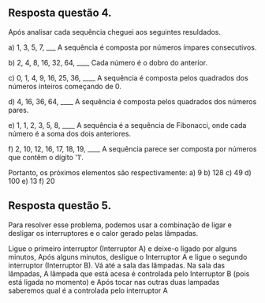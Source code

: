 ## Resposta questão 4.
Após analisar cada sequência cheguei aos seguintes resuldados.

a) 1, 3, 5, 7, ___
A sequência é composta por números ímpares consecutivos.

b) 2, 4, 8, 16, 32, 64, ____
Cada número é o dobro do anterior.

c) 0, 1, 4, 9, 16, 25, 36, ____
 A sequência é composta pelos quadrados dos números inteiros começando de 0.

d) 4, 16, 36, 64, ____
A sequência é composta pelos quadrados dos números pares.

e) 1, 1, 2, 3, 5, 8, ____
A sequência é a sequência de Fibonacci, onde cada número é a soma dos dois anteriores.

f) 2, 10, 12, 16, 17, 18, 19, ____
A sequência parece ser composta por números que contêm o dígito '1'.

Portanto, os próximos elementos são respectivamente: a) 9 b) 128 c) 49 d) 100 e) 13 f) 20

## Resposta questão 5.
Para resolver esse problema, podemos usar a combinação de ligar e desligar os interruptores e o calor gerado pelas lâmpadas.

Ligue o primeiro interruptor (Interruptor A) e deixe-o ligado por alguns minutos, Após alguns minutos, desligue o Interruptor A e ligue o segundo interruptor (Interruptor B).
Vá até a sala das lâmpadas.
Na sala das lâmpadas, A lâmpada que está acesa é controlada pelo Interruptor B (pois está ligada no momento) e Após tocar nas outras duas lampadas saberemos qual é a controlada pelo interruptor A
